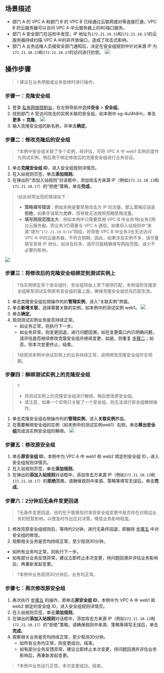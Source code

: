 ## 场景描述
+ 部门 A 的 VPC A 和部门 B 的 VPC B 已经通过云联网或对等连接打通，VPC B 的云服务器可以访问 VPC A 中云服务器上的80端口服务。
+ 部门 A 安全部门在巡检中发现，IP 地址为`172.21.10.13`和`172.21.10.17`的云服务器持续扫描 VPC A 中的非开放端口，造成了攻击式影响。
+ 部门 A 业务运维人员接安全部门通知后，决定在安全组规则中针对来源 IP 为`172.21.10.13`和`172.21.10.17`的访问进行封禁。
  ![](https://qcloudimg.tencent-cloud.cn/raw/b1b027995109970bb81bbcc83ab5d813.png)

## 操作步骤
>! 建议在业务停服或业务低峰时进行操作。
>

### 步骤一：克隆安全组
1. 登录 [私有网络控制台](https://console.cloud.tencent.com/vpc/vpc?rid=71)，在左侧导航中选择**安全** > **安全组**。
2. 找到部门 A 受访问攻击的实例关联的安全组，如本例中 sg-4ul4h8rh，单击**更多** > **克隆**。
   ![](https://qcloudimg.tencent-cloud.cn/raw/cbb82322a9ce001a67af53286f997276.png)
3. 输入克隆安全组的新名称，并单击**确定**。

### 步骤二：修改克隆后的安全组[](id:step2)
>?本例中安全组关联了多个实例，经评估，可将 VPC A 中 web1 实例灰度作为测试实例，稍后用于绑定修改后的克隆安全组进行业务验证。
>
1. 单击**克隆安全组 ID**，进入安全组规则详情页。
2. 在入站规则页签，单击**添加规则**。
3. 在弹出的“添加入站规则”对话框中，添加攻击方来源 IP（例如`172.21.10.13`和`172.21.10.17`）的“拒绝”策略，单击**完成**。
>!此处经常出现的错误如下：
>+ **策略填写错误**：例如本例是要禁用攻击方 IP 的流量，那么策略应该是**拒绝**，如果手误填为**允许**，将导致无法按照预期禁用流量。
>+ **填写网段范围太大**：例如本例中只需要禁用 VPC B 中业务1和业务2两台云服务器，而业务3仍需要与 VPC A 通信，如果将入站规则中“来源”填为“`172.21.10.0/24`”网段，将导致 VPC B 中业务3也无法访问 VPC A 中的云服务器，不符合预期，因此，如果涉及实例不多，请尽量填写具体 IP 地址，如涉及较多，请尽可能精确填写网段范围，减少不必要的影响。
>
 ![](https://qcloudimg.tencent-cloud.cn/raw/8625188b04e703c2403b047a1d401f6e.png)


### 步骤三：将修改后的克隆安全组绑定到测试实例上
>?当实例绑定多个安全组时，安全组将由上至下顺序匹配，本例请将克隆安全组移至测试实例原有安全组的最上面，确保克隆安全组优先匹配生效。
>
1. 单击克隆安全组右侧操作列的**管理实例**，进入“关联实例”界面。
2. 单击**新增关联**，选择需要关联的实例，如本例中的测试实例 web1。
    ![](https://qcloudimg.tencent-cloud.cn/raw/87abcd7da4ec07d93a4c24ae5f8d04c3.png)
3. 单击**确定**。
4. 观测测试实例业务是否持续正常。
   + 如业务正常，则执行下一步。
   +  如业务异常，则变更回退，进行问题回溯，如在变更窗口内已明确问题，请评估是否继续修改克隆安全组并继续变更，如是，则重复 [步骤二](#step2)；如否，则本次变更终止，结束。
>?经观测本例中测试实例上的业务持续正常，说明修改克隆安全组符合预期。
>

### 步骤四：解绑测试实例上的克隆安全组 [](id:step4)
>? 
>+ 将测试实例上的克隆安全组进行解绑，稍后修改原安全组。
>+ 请注意，如果一个实例只关联了一个安全组，则无法进行安全组解绑操作。
>
1. 单击克隆安全组右侧操作列的**管理实例**，进入**关联实例**界面。
2. 在需要解绑安全组的实例（如本例中的测试实例web1）右侧，单击**移出安全组**完成该实例安全组的解绑。
    ![](https://qcloudimg.tencent-cloud.cn/raw/277df205c49c91b8b45778aae0b690cb.png)

### 步骤五：修改原安全组[](id:step5)
1. 单击**原安全组 ID**，本例中为 VPC A 中 web1 和 web2 绑定的安全组 ID，进入安全组规则详情页。
2. 在入站规则页签，单击**添加规则**。
3. 在弹出的**添加入站规则**对话框中，添加攻击方来源 IP（例如`172.21.10.13`和`172.21.10.17`）的**拒绝**策略，请确保规则中来源、策略等填写无误后，单击**完成**。

### 步骤六：2分钟后无条件变更回退
>?无条件变更回退，目的在于能够及时发现安全组变更中是否存在对周边业务的短暂影响，以便及时作出应对决策，降低业务影响程度。
>
1. 修改完原安全组规则后，等待约2分钟，进行无条件回退，即删除 [步骤五](#step5) 中对安全组的修改。
2. 观察相关业务是否均持续正常，至少观测30分钟。
 + 如所有业务均正常，则执行下一步。
 + 如有部分业务反馈异常，建议立即终止本次变更，待问题回溯并评估业务影响后，再重新发起变更。
>?本例中业务观测30分钟后，业务均正常。
>

### 步骤七：再次修改原安全组
1. 再次执行 [步骤五](#step5) 的操作，即单击**原安全组 ID**，本例中为 VPC A 中 web1 和 web2 绑定的安全组 ID，进入安全组规则详情页。
2. 在入站规则页签，单击**添加规则**。
3. 在弹出的**添加入站规则**对话框中，添加攻击方来源 IP（例如`172.21.10.13`和`172.21.10.17`）的“拒绝”策略，请确保规则中来源、策略等填写无误后，单击**完成**。
4. 观察相关业务是否均持续正常，至少观测30分钟。
   + 如所有业务均正常，则变更成功，结束。
   + 如有部分业务反馈异常，建议立即终止本次变更，待问题回溯并评估业务影响后，再重新发起变更。
>?本例中业务运行正常，本次变更成功，结束。
>
